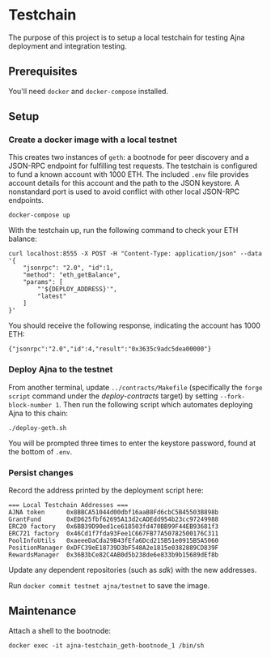 # Testchain #
The purpose of this project is to setup a local testchain for testing Ajna deployment and integration testing.

## Prerequisites ##
You'll need `docker` and `docker-compose` installed.

## Setup ##

### Create a docker image with a local testnet ###
This creates two instances of `geth`: a bootnode for peer discovery and a JSON-RPC endpoint for fulfilling test requests.
The testchain is configured to fund a known account with 1000 ETH.  The included `.env` file provides account details for this account and the path to the JSON keystore.  A nonstandard port is used to avoid conflict with other local JSON-RPC endpoints.

```
docker-compose up

```

With the testchain up, run the following command to check your ETH balance:
```
curl localhost:8555 -X POST -H "Content-Type: application/json" --data '{
    "jsonrpc": "2.0", "id":1, 
    "method": "eth_getBalance",
    "params": [
        "'${DEPLOY_ADDRESS}'",
        "latest"
    ]
}'
```

You should receive the following response, indicating the account has 1000 ETH:
```
{"jsonrpc":"2.0","id":4,"result":"0x3635c9adc5dea00000"}
```

### Deploy Ajna to the testnet ###

From another terminal, update `../contracts/Makefile` (specifically the `forge script` command under the _deploy-contracts_ target) by setting `--fork-block-number 1`.  Then run the following script which automates deploying Ajna to this chain:
```
./deploy-geth.sh
```
You will be prompted three times to enter the keystore password, found at the bottom of `.env`.


### Persist changes ###
Record the address printed by the deployment script here:
```
=== Local Testchain Addresses ===
AJNA token      0x8BBCA51044d00dbf16aaB8Fd6cbC5B45503B898b
GrantFund       0xED625fbf62695A13d2cADEdd954b23cc97249988
ERC20 factory   0x6BB39D90ed1ce618503fd470BB99F44EB93681f3
ERC721 factory  0x46Cd1f7fda93Fee1C667FB77A50782500176C311
PoolInfoUtils   0xaeeeDaCda29B43fEfa6Dcd215B51e0915B5A5060
PositionManager 0xDFC39eE18739D3bF548A2e1815e0382889CD839F
RewardsManager  0x36B3bCe82C4AB0d5b238de6e833b9b15689dEf8b
```


Update any dependent repositories (such as _sdk_) with the new addresses.

Run `docker commit testnet ajna/testnet` to save the image.


## Maintenance ##

Attach a shell to the bootnode:
```
docker exec -it ajna-testchain_geth-bootnode_1 /bin/sh
```
